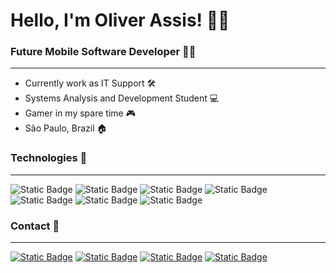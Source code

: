 # Hello, I'm Oliver Assis! 👋🏽 

<h3> Future Mobile Software Developer 📱🔥</h3>

<hr>

- Currently work as IT Support 🛠️
- Systems Analysis and Development Student 💻
- Gamer in my spare time 🎮
- São Paulo, Brazil 🏠

<h3> Technologies 🚀 </h3>

<hr>

![Static Badge](https://img.shields.io/badge/HTML5-black?style=square&logo=HTML5&logoColor=%23E34F26)
![Static Badge](https://img.shields.io/badge/CCS3-black?style=square&logo=CSS3&logoColor=%231572B6)
![Static Badge](https://img.shields.io/badge/JAVASCRIPT-black?style=square&logo=JAVASCRIPT&logoColor=%23F7DF1E)
![Static Badge](https://img.shields.io/badge/NODE.JS-black?style=square&logo=NODE.JS&logoColor=%23339933)
![Static Badge](https://img.shields.io/badge/REACT-black?style=square&logo=REACT&logoColor=%2361DAFB)
![Static Badge](https://img.shields.io/badge/MySQL-black?style=square&logo=MySQL&logoColor=%234479A1)
![Static Badge](https://img.shields.io/badge/GIT-black?style=square&logo=GIT&logoColor=%23F05032)


<h3> Contact 📱 </h3>

<hr>

<p align="left">

<a href="mailto:oliverinvest08@gmail.com" target="_blank" alt="Gmail">
<img alt="Static Badge" src="https://img.shields.io/badge/GMAIL-black?style=square&logo=GMAIL&logoColor=%23EA4335"></a>

<a href="https://www.instagram.com/oliverassis08/" target="_blank" alt="Instagram">
<img alt="Static Badge" src="https://img.shields.io/badge/INSTAGRAM-black?style=square&logo=INSTAGRAM&logoColor=%23E4405F"></a>

<a href="https://www.linkedin.com/in/oliverassis" target="_blank" alt="Linkedin">
<img alt="Static Badge" src="https://img.shields.io/badge/LINKEDIN-black?style=square&logo=LINKEDIN&logoColor=%230A66C2"></a>

<a href="https://api.whatsapp.com/send/?phone=19995812011&text&type=phone_number&app_absent=0" target="_blank" alt="WhatsApp">
<img alt="Static Badge" src="https://img.shields.io/badge/WHATSAPP-black?style=square&logo=WHATSAPP&logoColor=%2325D366"></a>

</p>




  












